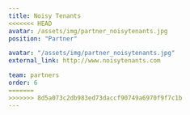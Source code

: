 ```yaml
---
title: Noisy Tenants
<<<<<<< HEAD
avatar: /assets/img/partner_noisytenants.jpg
position: "Partner"

avatar: "/assets/img/partner_noisytenants.jpg"
external_link: http://www.noisytenants.com

team: partners
order: 6
=======
>>>>>>> 8d5a073c2db983ed73daccf90749a6970f9f7c1b
---
```


